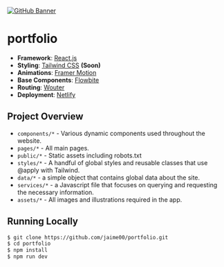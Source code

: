 [![GitHub Banner](https://res.cloudinary.com/personal-jaime00/image/upload/v1647122413/projects/portfolio/ilustrations/page_preview_xjsyzr.png)](http://www.jaime00.me)
# portfolio

- **Framework**: [React.js](https://reactjs.org/)
- **Styling**: [Tailwind CSS](https://tailwindcss.com/) <b>(Soon)</b>
- **Animations**: [Framer Motion](https://www.framer.com/motion/)
- **Base Components**: [Flowbite](https://flowbite.com/)
- **Routing**: [Wouter](https://www.npmjs.com/package/wouter/)
- **Deployment**: [Netlify](https://www.netlify.com)

## Project Overview

- `components/*` - Various dynamic components used throughout the website.
- `pages/*` - All main pages.
- `public/*` - Static assets including robots.txt
- `styles/*` - A handful of global styles and reusable classes that use @apply with Tailwind.
- `data/*` - a simple object that contains global data about the site.
- `services/*` - a Javascript file that focuses on querying and requesting the necessary information.
- `assets/*` - All images and illustrations required in the app.

## Running Locally

```bash
$ git clone https://github.com/jaime00/portfolio.git
$ cd portfolio
$ npm install
$ npm run dev
```
